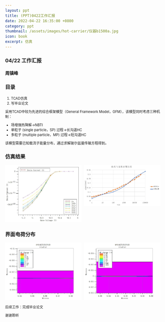 ```yaml
---
layout: ppt
title: (PPT)0422工作汇报
date: 2022-04-22 16:35:00 +0800
category: ppt
thumbnail: /assets/images/hot-carrier/仪器b1500a.jpg
icon: book
excerpt: 仿真
---
```



<style>
    .twocolumn {
      display: grid;
      grid-template-columns: 1fr 1fr;
      grid-gap: 10px;
      text-align: center;
    }
    p {
      font-size: 80%;
      text-align: left;
    }
    table, ul, ol {
      font-size: 80%;
    }
</style>

<div class="reveal">
  <div class="slides">
    <!-- 标题 -->
    <section>
      <h3>04/22 工作汇报</h3>
      <h4>周镇峰</h4>
      </section>
    <section>
      <h3>目录</h3>
      <ol>
        <li>TCAD仿真</li>
        <li>写毕业论文</li>
      </ol>
    </section>
    <section>
        <p>采用TCAD中较为先进的综合框架模型（General Framework Model，GFM），该模型同时考虑三种机制：</p>
        <ul>
            <li>场增强热降解→NBTI</li>
            <li>单粒子 (single particle，SP) 过程→长沟道HC</li>
            <li>多粒子 (multiple particle，MP) 过程→短沟道HC</li>
        </ul>
        <p>该模型需要已知载流子能量分布，通过求解玻尔兹曼传输方程得到。</p>
    </section>
    <section>
        <section>
        <h3>仿真结果</h3>
        <div class="twocolumn">
            <div>
                <img src="/assets/images/hot-carrier/pmos_afterstress_transfer.jpg.jpg">
            </div>
            <div>
                <img src="/assets/images/hot-carrier/pmos_afterstress_isat_t_compare.jpg">
            </div>
        </div>
        </section>
        <section>
        <h3>界面电荷分布</h3>
        <div class="twocolumn">
            <div>
                <img src="/assets/images/hot-carrier/pmos_afterstress_SP_charge.jpg">
            </div>
            <div>
                <img src="/assets/images/hot-carrier/pmos_afterstress_MP_charge.jpg">
            </div>
        </div>
        </section>
    </section>
    <section>
        <p>后续工作：完成毕业论文</p>
    </section>
    <section>
      <p>谢谢聆听</p>
    </section>
  </div>
</div>
